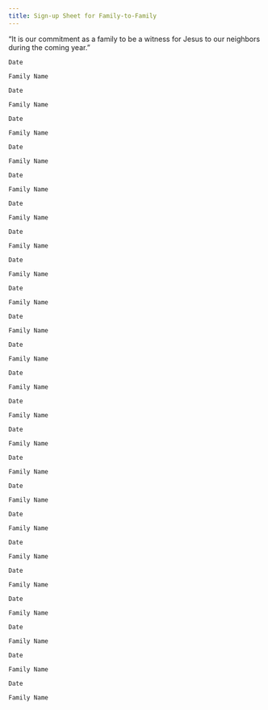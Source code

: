 ```yaml
---
title: Sign-up Sheet for Family-to-Family
---
```


“It is our commitment as a family to be a witness for Jesus to our neighbors during the coming year.”

`Date`

`Family Name`

`Date`

`Family Name`

`Date`

`Family Name`

`Date`

`Family Name`

`Date`

`Family Name`

`Date`

`Family Name`

`Date`

`Family Name`

`Date`

`Family Name`

`Date`

`Family Name`

`Date`

`Family Name`

`Date`

`Family Name`

`Date`

`Family Name`

`Date`

`Family Name`

`Date`

`Family Name`

`Date`

`Family Name`

`Date`

`Family Name`

`Date`

`Family Name`

`Date`

`Family Name`

`Date`

`Family Name`

`Date`

`Family Name`

`Date`

`Family Name`

`Date`

`Family Name`

`Date`

`Family Name`